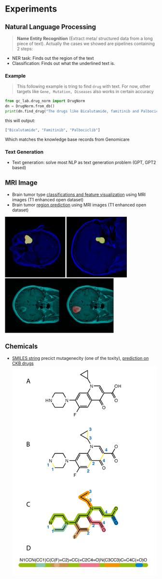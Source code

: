 # Experiments

## Natural Language Processing
> **Name Entity Recognition** (Extract meta/ structured data from a long piece of text). Actually the cases we showed are pipelines containing 2 steps:
* NER task: Finds out the region of the text
* Classification: Finds out what the underlined text is.

### Example
> This following example is tring to find ```drug``` with text. For now, other targets like ```Gene, Mutation, Diseases``` also works in certain accuracy

```python
from gc_lab.drug_norm import DrugNorm
dn = DrugNorm.from_db()
print(dn.find_drug("The drugs like Bicalutamide, famitinib and Palbociclib."))
```

this will output:
```python
["Bicalutamide", "Famitinib", "Palbociclib"]
```

Which matches the knowledge base records from Genomicare
### Text Generation
* Text generation: solve most NLP as text generation problem (GPT, GPT2 based)

## MRI Image
* Brain tumor type [classifications and feature visualization](tumor_type_classification_and_its_implications.html) using MRI images (T1 enhanced open dataset)
* Brain tumor [region prediction](region_prediction.html) using MRI images (T1 enhanced open dataset)

<img src="imgs/mri_region.jpeg" width=200>
<img src="imgs/mri_region2.jpeg" width=200>
<img src="imgs/mri_region3.jpeg" width=360>

## Chemicals
* [SMILES string](https://en.wikipedia.org/wiki/Simplified_molecular-input_line-entry_system) precict mutagenecity (one of the toxity), [prediction on CKB drugs](toxity_prediction_ames.html)
![smiles string example](imgs/SMILES.png)
